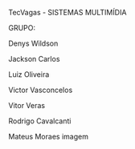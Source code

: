 TecVagas - SISTEMAS MULTIMÍDIA 

GRUPO:

Denys Wildson 

Jackson Carlos 

Luiz Oliveira 

Victor Vasconcelos 

Vitor Veras 

Rodrigo Cavalcanti 

Mateus Moraes imagem
